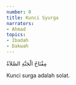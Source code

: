```yaml
---
number: 0
title: Kunci Syurga
narrators:
- Ahmad
topics:
- Ibadah
- Dakwah
---
```


<p lang="ar">مِفْتَاحُ الْجَنَّةِ الصَّلاَةُ</p>

Kunci surga adalah solat.
